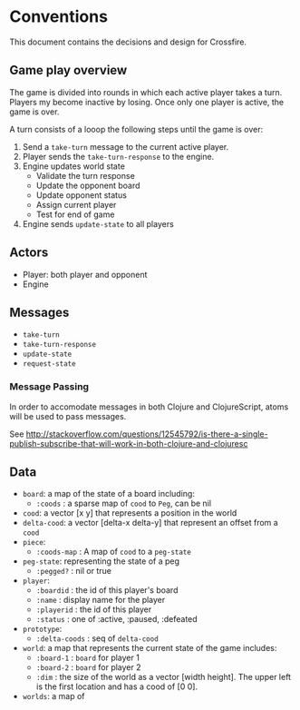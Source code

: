 # Conventions

This document contains the decisions and design for Crossfire.

## Game play overview
The game is divided into rounds in which each active player takes a turn.  Players my become inactive by losing.
Once only one player is active, the game is over.

A turn consists of a looop the following steps until the game is over:

1. Send a `take-turn` message to the current active player.
2. Player sends the `take-turn-response` to the engine.
3. Engine updates world state
    * Validate the turn response
    * Update the opponent board
    * Update opponent status
    * Assign current player
    * Test for end of game
4. Engine sends `update-state` to all players

## Actors

* Player: both player and opponent
* Engine

## Messages

* `take-turn`
* `take-turn-response`
* `update-state`
* `request-state`

### Message Passing

In order to accomodate messages in both Clojure and ClojureScript, atoms will be used to pass messages.

See http://stackoverflow.com/questions/12545792/is-there-a-single-publish-subscribe-that-will-work-in-both-clojure-and-clojuresc

## Data

* `board`: a map of the state of a board including:
   * `:coods` :  a sparse map of `cood` to `Peg`, can be nil
* `cood`: a vector [x y] that represents a position in the world
* `delta-cood`: a vector [delta-x delta-y] that represent an offset from a `cood`
* `piece`: 
    * `:coods-map` : A map of `cood` to a `peg-state`
* `peg-state`: representing the state of a peg
    * `:pegged?` : nil or true
* `player`:
    * `:boardid` : the id of this player's board
    * `:name` : display name for the player
    * `:playerid` : the id of this player
    * `:status` : one of :active, :paused, :defeated
* `prototype`:
    * `:delta-coods` : seq of `delta-cood`
* `world`: a map that represents the current state of the game includes:
    * `:board-1` : `board` for player 1
    * `:board-2` : `board` for player 2
    * `:dim` : the size of the world as a vector [width height].  The upper left is the first location and has a cood of [0 0].
* `worlds`: a map of 

   